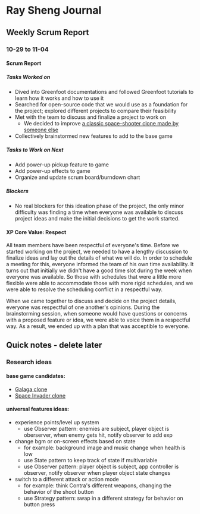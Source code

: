 # Ray Sheng Journal

## Weekly Scrum Report

### 10-29 to 11-04

#### Scrum Report

##### Tasks Worked on
- Dived into Greenfoot documentations and followed Greenfoot tutorials to learn how it works and how to use it
- Searched for open-source code that we would use as a foundation for the project; explored different projects to compare their feasibility
- Met with the team to discuss and finalize a project to work on
	- We decided to improve [a classic space-shooter clone made by someone else](https://www.greenfoot.org/scenarios/25287)
- Collectively brainstormed new features to add to the base game

##### Tasks to Work on Next
- Add power-up pickup feature to game
- Add power-up effects to game
- Organize and update scrum board/burndown chart

##### Blockers
- No real blockers for this ideation phase of the project, the only minor difficulty was finding a time when everyone was available to discuss project ideas and make the initial decisions to get the work started.

#### XP Core Value: Respect

All team members have been respectful of everyone's time. Before we started working on the project, we needed to have a lengthy discussion to finalize ideas and lay out the details of what we will do. In order to schedule a meeting for this, everyone informed the team of his own time availability. It turns out that initially we didn't have a good time slot during the week when everyone was available. So those with schedules that were a little more flexible were able to accommodate those with more rigid schedules, and we were able to resolve the scheduling conflict in a respectful way.

When we came together to discuss and decide on the project details, everyone was respectful of one another's opinions. During the brainstorming session, when someone would have questions or concerns with a proposed feature or idea, we were able to voice them in a respectful way. As a result, we ended up with a plan that was acceptible to everyone.


## Quick notes - delete later

### Research ideas

#### base game candidates:

- [Galaga clone](https://www.greenfoot.org/scenarios/25287)
- [Space Invader clone](https://www.youtube.com/watch?v=JeVtaL55-z8)

#### universal features ideas:

- experience points/level up system
	- use Observer pattern: enemies are subject, player object is oberserver, when enemy gets hit, notify observer to add exp
- change bgm or on-screen effects based on state
	- for example: background image and music change when health is low
	- use State pattern to keep track of state if multivariable
	- use Observer pattern: player object is subject, app controller is observer, notify observer when player object state changes
- switch to a different attack or action mode
	- for example: think Contra's different weapons, changing the behavior of the shoot button
	- use Strategy pattern: swap in a different strategy for behavior on button press